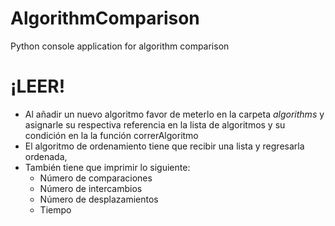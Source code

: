 # AlgorithmComparison
Python console application for algorithm comparison

# ¡LEER!
* Al añadir un nuevo algoritmo favor de meterlo en la carpeta *algorithms* y asignarle su respectiva referencia en la lista de algoritmos y su condición en la la función correrAlgoritmo
* El algoritmo de ordenamiento tiene que recibir una lista y regresarla ordenada,
* También tiene que imprimir lo siguiente:
  * Número de comparaciones
  * Número de intercambios
  * Número de desplazamientos
  * Tiempo

